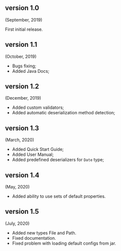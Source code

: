 
## version 1.0
(September, 2019)

First initial release.


## version 1.1
(October, 2019)
- Bugs fixing;
- Added Java Docs;


## version 1.2
(December, 2019)
- Added custom validators;
- Added automatic deserialization method detection; 


## version 1.3
(March, 2020)
- Added Quick Start Guide;
- Added User Manual;
- Added predefined deserializers for `Date` type;


## version 1.4
(May, 2020)
- Added ability to use sets of default properties.


## version 1.5
(July, 2020)
- Added new types File and Path.
- Fixed documentation.
- Fixed problem with loading default configs from jar.
